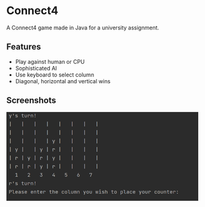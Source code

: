 # Connect4
A Connect4 game made in Java for a university assignment.

## Features
- Play against human or CPU
- Sophisticated AI 
- Use keyboard to select column
- Diagonal, horizontal and vertical wins

## Screenshots

<img src="/connect4screenshot.png" width="500">
